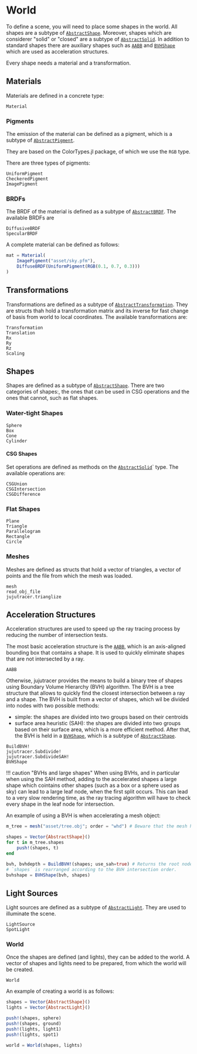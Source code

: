 # World

To define a scene, you will need to place some shapes in the world.
All shapes are a subtype of [`AbstractShape`](). Moreover, shapes which are considerer "solid" or "closed" are a subtype of [`AbstractSolid`]().
In addition to standard shapes there are auxiliary shapes such as [`AABB`]() and [`BVHShape`]() which are used as acceleration structures.

Every shape needs a material and a transformation.

## Materials
Materials are defined in a concrete type:
```@docs
Material
```
### Pigments
The emission of the material can be defined as a pigment, which is a subtype of [`AbstractPigment`](). 

They are based on the ColorTypes.jl package, of which we use the `RGB` type.

There are three types of pigments:
```@docs
UniformPigment
CheckeredPigment
ImagePigment
```

### BRDFs
The BRDF of the material is defined as a subtype of [`AbstractBRDF`](). The available BRDFs are
```@docs
DiffusiveBRDF
SpecularBRDF
```

A complete material can be defined as follows:
```julia
mat = Material(
    ImagePigment("asset/sky.pfm"),
    DiffuseBRDF(UniformPigment(RGB(0.1, 0.7, 0.3)))
)
```

## Transformations
Transformations are defined as a subtype of [`AbstractTransformation`](). They are structs thah hold a transformation matrix and its inverse for fast change of basis from world to local coordinates.
The available transformations are:
```@docs
Transformation
Translation
Rx
Ry
Rz
Scaling
```

## Shapes
Shapes are defined as a subtype of [`AbstractShape`](). There are two categories of shapes:, the ones that can be used in CSG operations and the ones that cannot, such as flat shapes.
### Water-tight Shapes
```@docs
Sphere
Box
Cone
Cylinder
```
#### CSG Shapes
Set operations are defined as methods on the [`AbstractSolid`]()` type. The available operations are:
```@docs
CSGUnion
CSGIntersection
CSGDifference
```

### Flat Shapes
```@docs
Plane
Triangle
Parallelogram
Rectangle
Circle
```
### Meshes
Meshes are defined as structs that hold a vector of triangles, a vector of points and the file from which the mesh was loaded.

```@docs
mesh
read_obj_file
jujutracer.trianglize
```


## Acceleration Structures
Acceleration structures are used to speed up the ray tracing process by reducing the number of intersection tests.

The most basic acceleration structure is the [`AABB`](), which is an axis-aligned bounding box that contains a shape. It is used to quickly eliminate shapes that are not intersected by a ray.
```@docs
AABB
```

Otherwise, jujutracer provides the means to build a binary tree of shapes using Boundary Volume Hierarchy (BVH) algorithm. The BVH is a tree structure that allows to quickly find the closest intersection between a ray and a shape.
The BVH is built from a vector of shapes, which wil be divided into nodes with two possible methods:
 - simple: the shapes are divided into two groups based on their centroids
 - surface area heuristic (SAH): the shapes are divided into two groups based on their surface area, which is a more efficient method.
After that, the BVH is held in a [`BVHShape`](), which is a subtype of [`AbstractShape`]().
```@docs
BuildBVH!
jujutracer.Subdivide!
jujutracer.SubdivideSAH!
BVHShape
```

!!! caution "BVHs and large shapes"
    When using BVHs, and in particular when using the SAH method, adding to the accelerated shapes a large shape which cointains other shapes (such as a box or a sphere used as sky) can lead to a large leaf node, when the first split occurs. This can lead to a very slow rendering time, as the ray tracing algorithm will have to check every shape in the leaf node for intersection.

An example of using a BVH is when accelerating a mesh object:
```julia
m_tree = mesh("asset/tree.obj"; order = "whd") # Beware that the mesh holds triangles, and not AbstractShapes.

shapes = Vector{AbstractShape}()
for t in m_tree.shapes
    push!(shapes, t)
end

bvh, bvhdepth = BuildBVH!(shapes; use_sah=true) # Returns the root node of the BVH and its depth.
# `shapes` is rearranged according to the BVH intersection order.
bvhshape = BVHShape(bvh, shapes)
```

## Light Sources
Light sources are defined as a subtype of [`AbstractLight`](). They are used to illuminate the scene.
```@docs
LightSource
SpotLight
```

### World
Once the shapes are defined (and lights), they can be added to the world. A vector of shapes and lights need to be prepared, from which the world will be created.
```@docs
World
```
An example of creating a world is as follows:
```julia
shapes = Vector{AbstractShape}()
lights = Vector{AbstractLight}()

push!(shapes, sphere)
push!(shapes, ground)
push!(lights, light1)
push!(lights, spot1)

world = World(shapes, lights)
```

